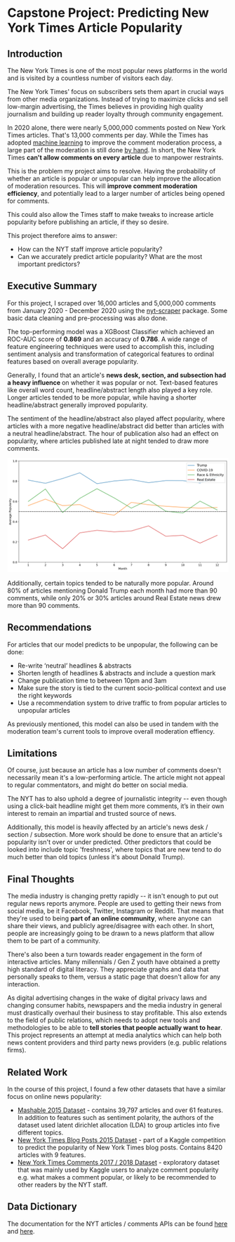 # Capstone Project: Predicting New York Times Article Popularity

## Introduction
The New York Times is one of the most popular news platforms in the world and is visited by a countless number of visitors each day.

The New York Times' focus on subscribers sets them apart in crucial ways from other media organizations. Instead of trying to maximize clicks and sell low-margin advertising, the Times believes in providing high quality journalism and building up reader loyalty through community engagement.

In 2020 alone, there were nearly 5,000,000 comments posted on New York Times articles. That's 13,000 comments per day. While the Times has adopted [machine learning](https://www.nytimes.com/2017/06/13/insider/have-a-comment-leave-a-comment.html) to improve the comment moderation process, a large part of the moderation is still done [by hand](https://www.nytimes.com/2017/09/27/reader-center/comments-moderation.html). In short, the New York Times <b>can't allow comments on every article</b> due to manpower restraints.

This is the problem my project aims to resolve. Having the probability of whether an article is popular or unpopular can help improve the allocation of moderation resources. This will <b>improve comment moderation efficiency</b>, and potentially lead to a larger number of articles being opened for comments.

This could also allow the Times staff to make tweaks to increase article popularity before publishing an article, if they so desire.

This project therefore aims to answer:
- How can the NYT staff improve article popularity?
- Can we accurately predict article popularity? What are the most important predictors?

## Executive Summary

For this project, I scraped over 16,000 articles and 5,000,000 comments from January 2020 - December 2020 using the [nyt-scraper](https://github.com/ietz/nytimes-scraper) package. Some basic data cleaning and pre-processing was also done.

The top-performing model was a XGBoost Classifier which achieved an ROC-AUC score of <b>0.869</b> and an accuracy of <b>0.786</b>. A wide range of feature engineering techniques were used to accomplish this, including sentiment analysis and transformation of categorical features to ordinal features based on overall average popularity. 

Generally, I found that an article's <b>news desk, section, and subsection had a heavy influence </b> on whether it was popular or not. Text-based features like overall word count, headline/abstract length also played a key role. Longer articles tended to be more popular, while having a shorter headline/abstract generally improved popularity. 

The sentiment of the headline/abstract also played affect popularity, where articles with a more negative headline/abstract did better than articles with a neutral headline/abstract. The hour of publication also had an effect on popularity, where articles published late at night tended to draw more comments.

<img src='./assets/popular_topics.png' content-align="center">


Additionally, certain topics tended to be naturally more popular. Around 80% of articles mentioning Donald Trump each month had more than 90 comments, while only 20% or 30% articles around Real Estate news drew more than 90 comments.


## Recommendations

For articles that our model predicts to be unpopular, the following can be done:
- Re-write ‘neutral’ headlines & abstracts
- Shorten length of headlines & abstracts and include a question mark
- Change publication time to between 10pm and 3am
- Make sure the story is tied to the current socio-political context and use the right keywords
- Use a recommendation system to drive traffic to from popular articles to unpopular articles

As previously mentioned, this model can also be used in tandem with the moderation team's current tools to improve overall moderation effiency.

## Limitations

Of course, just because an article has a low number of comments doesn't necessarily mean it's a low-performing article. The article might not appeal to regular commentators, and might do better on social media.

The NYT has to also uphold a degree of journalistic integrity -- even though using a click-bait headline might get them more comments, it’s in their own interest to remain an impartial and trusted source of news.

Additionally, this model is heavily affected by an article's news desk / section / subsection. More work should be done to ensure that an article's popularity isn't over or under predicted. Other predictors that could be looked into include topic 'freshness', where topics that are new tend to do much better than old topics (unless it's about Donald Trump).

## Final Thoughts

The media industry is changing pretty rapidly -- it isn't enough to put out regular news reports anymore. People are used to getting their news from social media, be it Facebook, Twitter, Instagram or Reddit. That means that they're used to being <b>part of an online community</b>, where anyone can share their views, and publicly agree/disagree with each other. In short, people are increasingly going to be drawn to a news platform that allow them to be part of a community.

There's also been a turn towards reader engagement in the form of interactive articles. Many millennials / Gen Z youth have obtained a pretty high standard of digital literacy. They appreciate graphs and data that personally speaks to them, versus a static page that doesn't allow for any interaction.

As digital advertising changes in the wake of digital privacy laws and changing consumer habits, newspapers and the media industry in general must drastically overhaul their business to stay profitable. This also extends to the field of public relations, which needs to adopt new tools and methodologies to be able to <b>tell stories that people actually want to hear</b>. This project represents an attempt at media analytics which can help both news content providers and third party news providers (e.g. public relations firms).

## Related Work

In the course of this project, I found a few other datasets that have a similar focus on online news popularity:
- [Mashable 2015 Dataset](https://archive.ics.uci.edu/ml/datasets/online+news+popularity) - contains 39,797 articles and over 61 features. In addition to features such as sentiment polarity, the authors of the dataset used latent dirichlet allocation (LDA) to group articles into five different topics.
- [New York Times Blog Posts 2015 Dataset](https://www.kaggle.com/c/15-071x-the-analytics-edge-competition-spring-2015/overview) - part of a Kaggle competition to predict the popularity of New York Times blog posts. Contains 8420 articles with 9 features.
- [New York Times Comments 2017 / 2018 Dataset](https://www.kaggle.com/aashita/nyt-comments) - exploratory dataset that was mainly used by Kaggle users to analyze comment popularity e.g. what makes a comment popular, or likely to be recommended to other readers by the NYT staff.

## Data Dictionary

The documentation for the NYT articles / comments APIs can be found [here](https://developer.nytimes.com/docs/articlesearch-product/1/overview) and [here](https://developer.nytimes.com/docs/community-api-product/1/overview).